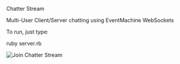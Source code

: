 Chatter Stream

Multi-User Client/Server chatting using EventMachine WebSockets

To run, just type:

ruby server.rb

![Join Chatter Stream](https://www.dropbox.com/s/oxrk3zrhqxmu4bz/ChatterStream01.png)
